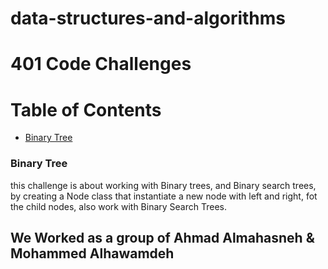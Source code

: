 # data-structures-and-algorithms

# 401 Code Challenges 

Table of Contents
=================

  * [Binary Tree]()

### Binary Tree
 this challenge is about working with Binary trees, and Binary search trees, by creating a Node class that instantiate a new node with left and right, fot the child nodes, also work with Binary Search Trees.  

## We Worked as a group of Ahmad Almahasneh & Mohammed Alhawamdeh